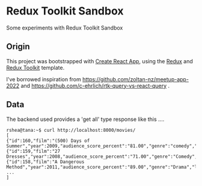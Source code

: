 
# Redux Toolkit Sandbox
Some experiments with Redux Toolkit Sandbox

## Origin

This project was bootstrapped with [Create React App](https://github.com/facebook/create-react-app), using the [Redux](https://redux.js.org/) and [Redux Toolkit](https://redux-toolkit.js.org/) template.

I've borrowed inspiration from https://github.com/zoltan-nz/meetup-app-2022 and https://github.com/c-ehrlich/rtk-query-vs-react-query .


## Data

The backend used provides a 'get all' type response like this ....


```
rshea@tana:~$ curl http://localhost:8000/movies/
[
{"id":160,"film":"(500) Days of Summer","year":2009,"audience_score_percent":"81.00","genre":"comedy","lead_studio":"Fox","profitability":"8.10","rotten_tomatoes_percent":"87.00","worldwide_gross_usd":"60.72"},
{"id":159,"film":"27 Dresses","year":2008,"audience_score_percent":"71.00","genre":"Comedy","lead_studio":"Fox","profitability":"5.34","rotten_tomatoes_percent":"40.00","worldwide_gross_usd":"160.31"},
{"id":158,"film":"A Dangerous Method","year":2011,"audience_score_percent":"89.00","genre":"Drama","lead_studio":"Independent","profitability":"0.45","rotten_tomatoes_percent":"79.00","worldwide_gross_usd":"8.97"},
...
]

```
